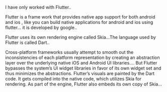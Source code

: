 I have only worked with Flutter.. 

Flutter is a frame work that provides native app support for both android and ios , 
like you can build native applications for android and ios using flutter...
it is developed by google..

Flutter uses its own rendering engine called Skia...The language used by Flutter is called Dart.. 

Cross-platform frameworks usually attempt to smooth out the inconsistencies of each platform representation by creating an abstraction layer over the underlying native iOS and Android UI libraries.... But Flutter bypasses the system’s UI widget libraries in favor of its own widget set and thus minimizes the abstractions. Flutter’s visuals are painted by the Dart code. It gets compiled into the native code, which utilizes Skia for rendering. As part of the engine, Flutter also embeds its own copy of Skia...
